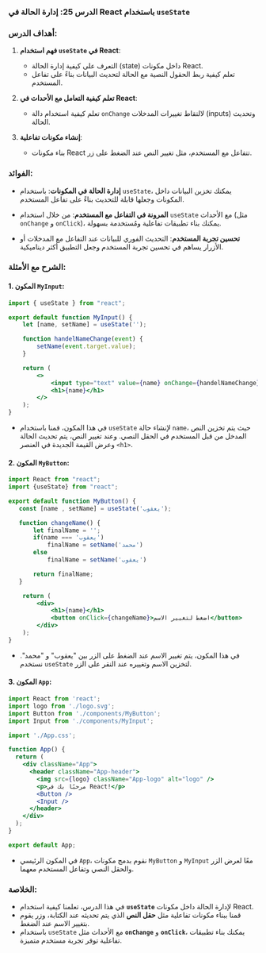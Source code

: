 ### الدرس 25: **إدارة الحالة في React باستخدام `useState`**

### أهداف الدرس:
1. **فهم استخدام `useState` في React**:
   - التعرف على كيفية إدارة الحالة (state) داخل مكونات React.
   - تعلم كيفية ربط الحقول النصية مع الحالة لتحديث البيانات بناءً على تفاعل المستخدم.

2. **تعلم كيفية التعامل مع الأحداث في React**:
   - تعلم كيفية استخدام دالة `onChange` لالتقاط تغييرات المدخلات (inputs) وتحديث الحالة.

3. **إنشاء مكونات تفاعلية**:
   - بناء مكونات React تتفاعل مع المستخدم، مثل تغيير النص عند الضغط على زر.

### الفوائد:
- **إدارة الحالة في المكونات**: باستخدام `useState`، يمكنك تخزين البيانات داخل المكونات وجعلها قابلة للتحديث بناءً على تفاعل المستخدم.
  
- **المرونة في التفاعل مع المستخدم**: من خلال استخدام `useState` مع الأحداث (مثل `onChange` و `onClick`)، يمكنك بناء تطبيقات تفاعلية ومُستخدمة بسهولة.
  
- **تحسين تجربة المستخدم**: التحديث الفوري للبيانات عند التفاعل مع المدخلات أو الأزرار يساهم في تحسين تجربة المستخدم وجعل التطبيق أكثر ديناميكية.

### الشرح مع الأمثلة:
#### 1. **المكون `MyInput`**:
```jsx
import { useState } from "react";

export default function MyInput() {
    let [name, setName] = useState('');

    function handelNameChange(event) {
        setName(event.target.value);
    }

    return (
        <>
            <input type="text" value={name} onChange={handelNameChange} />
            <h1>{name}</h1>
        </>
    );
}
```
- في هذا المكون، قمنا باستخدام `useState` لإنشاء حالة `name`، حيث يتم تخزين النص المدخل من قبل المستخدم في الحقل النصي. وعند تغيير النص، يتم تحديث الحالة وعرض القيمة الجديدة في العنصر `<h1>`.

#### 2. **المكون `MyButton`**:
```jsx
import React from "react";
import {useState} from "react";

export default function MyButton() {
   const [name , setName] = useState('يعقوب');

   function changeName() {
       let finalName = '';
       if(name === 'يعقوب')
           finalName = setName('محمد')
       else 
           finalName = setName('يعقوب')

       return finalName;
   }

    return (
        <div>
            <h1>{name}</h1>
            <button onClick={changeName}>اضغط لتغيير الاسم</button>
        </div>
    );
}
```
- في هذا المكون، يتم تغيير الاسم عند الضغط على الزر بين "يعقوب" و "محمد". نستخدم `useState` لتخزين الاسم وتغييره عند النقر على الزر.

#### 3. **المكون `App`**:
```jsx
import React from 'react';
import logo from './logo.svg';
import Button from './components/MyButton';
import Input from './components/MyInput';

import './App.css';

function App() {
  return (
    <div className="App">
      <header className="App-header">
        <img src={logo} className="App-logo" alt="logo" />
        <p>مرحبًا بك في React!</p>
        <Button />
        <Input />
      </header>
    </div>
  );
}

export default App;
```
- في المكون الرئيسي `App`، نقوم بدمج مكونات `MyButton` و `MyInput` معًا لعرض الزر والحقل النصي وتفاعل المستخدم معهما.

### الخلاصة:
- في هذا الدرس، تعلمنا كيفية استخدام **`useState`** لإدارة الحالة داخل مكونات React.
- قمنا ببناء مكونات تفاعلية مثل **حقل النص** الذي يتم تحديثه عند الكتابة، وزر يقوم بتغيير الاسم عند الضغط.
- باستخدام `useState` مع الأحداث مثل **`onChange`** و **`onClick`**، يمكنك بناء تطبيقات تفاعلية توفر تجربة مستخدم متميزة. 
